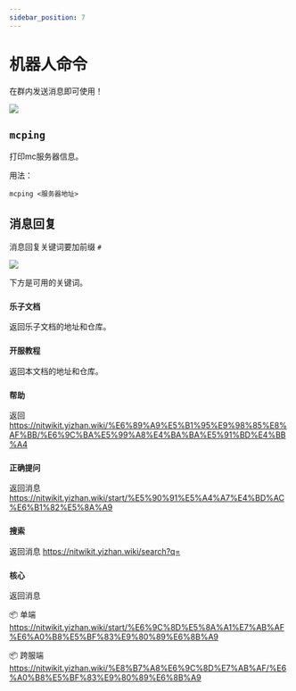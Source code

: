 ```yaml
---
sidebar_position: 7
---
```


# 机器人命令

在群内发送消息即可使用！

![](_images/机器人命令/mcping.png)

## `mcping`

打印mc服务器信息。

用法：

```
mcping <服务器地址>
```

## 消息回复

消息回复关键词要加前缀 `#`

![](_images/机器人命令/lezi_wiki.png)

下方是可用的关键词。

### `乐子文档`

返回乐子文档的地址和仓库。

### `开服教程`

返回本文档的地址和仓库。

### `帮助`

返回 https://nitwikit.yizhan.wiki/%E6%89%A9%E5%B1%95%E9%98%85%E8%AF%BB/%E6%9C%BA%E5%99%A8%E4%BA%BA%E5%91%BD%E4%BB%A4

### `正确提问`

返回消息 https://nitwikit.yizhan.wiki/start/%E5%90%91%E5%A4%A7%E4%BD%AC%E6%B1%82%E5%8A%A9

### `搜索`

返回消息 https://nitwikit.yizhan.wiki/search?q=

### `核心`

返回消息

📦 单端 https://nitwikit.yizhan.wiki/start/%E6%9C%8D%E5%8A%A1%E7%AB%AF%E6%A0%B8%E5%BF%83%E9%80%89%E6%8B%A9

📦 跨服端 https://nitwikit.yizhan.wiki/%E8%B7%A8%E6%9C%8D%E7%AB%AF/%E6%A0%B8%E5%BF%83%E9%80%89%E6%8B%A9